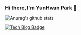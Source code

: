### Hi there, I'm YunHwan Park 👋



![Anurag's github stats](https://github-readme-stats.vercel.app/api?username=Parkyunhwan&show_icons=true&theme=radical)

[![Tech Blog Badge](http://img.shields.io/badge/-Tech%20blog-black?style=flat-square&logo=github&link=https://zzsza.github.io/)](https://zzsza.github.io/)
<!--[![ypark's 42 stats](https://badge42.herokuapp.com/api/stats/ypark)](https://github.com/JaeSeoKim/badge42)

**Parkyunhwan/Parkyunhwan** is a ✨ _special_ ✨ repository because its `README.md` (this file) appears on your GitHub profile.

Here are some ideas to get you started:

- 🔭 I’m currently working on ...
- 🌱 I’m currently learning ...
- 👯 I’m looking to collaborate on ...
- 🤔 I’m looking for help with ...
- 💬 Ask me about ...
- 📫 How to reach me: ...
- 😄 Pronouns: ...
- ⚡ Fun fact: ...
-->
